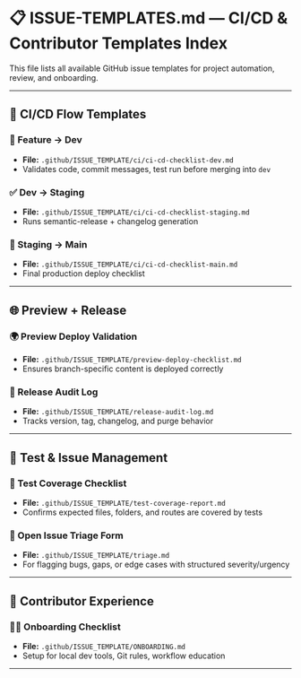 # 📋 ISSUE-TEMPLATES.md — CI/CD & Contributor Templates Index

This file lists all available GitHub issue templates for project automation, review, and onboarding.

---

## 🧪 CI/CD Flow Templates

### 🔧 Feature → Dev
- **File:** `.github/ISSUE_TEMPLATE/ci/ci-cd-checklist-dev.md`
- Validates code, commit messages, test run before merging into `dev`

### ✅ Dev → Staging
- **File:** `.github/ISSUE_TEMPLATE/ci/ci-cd-checklist-staging.md`
- Runs semantic-release + changelog generation

### 🚀 Staging → Main
- **File:** `.github/ISSUE_TEMPLATE/ci/ci-cd-checklist-main.md`
- Final production deploy checklist

---

## 🌐 Preview + Release

### 🌍 Preview Deploy Validation
- **File:** `.github/ISSUE_TEMPLATE/preview-deploy-checklist.md`
- Ensures branch-specific content is deployed correctly

### 📒 Release Audit Log
- **File:** `.github/ISSUE_TEMPLATE/release-audit-log.md`
- Tracks version, tag, changelog, and purge behavior

---

## 🧪 Test & Issue Management

### 🧾 Test Coverage Checklist
- **File:** `.github/ISSUE_TEMPLATE/test-coverage-report.md`
- Confirms expected files, folders, and routes are covered by tests

### 🧠 Open Issue Triage Form
- **File:** `.github/ISSUE_TEMPLATE/triage.md`
- For flagging bugs, gaps, or edge cases with structured severity/urgency

---

## 🧭 Contributor Experience

### 👩‍💻 Onboarding Checklist
- **File:** `.github/ISSUE_TEMPLATE/ONBOARDING.md`
- Setup for local dev tools, Git rules, workflow education

---

